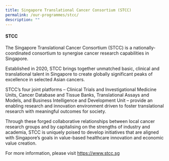 ```yaml
---
title: Singapore Translational Cancer Consortium (STCC)
permalink: /our-programmes/stcc/
description: ""
---
```


#### STCC

The Singapore Translational Cancer Consortium (STCC) is a nationally-coordinated consortium to synergise cancer research capabilities in Singapore.

Established in 2020, STCC brings together unmatched basic, clinical and translational talent in Singapore to create globally significant peaks of excellence in selected Asian cancers. 

STCC’s four joint platforms – Clinical Trials and Investigational Medicine Units, Cancer Database and Tissue Banks, Translational Assays and Models, and Business Intelligence and Development Unit – provide an enabling research and innovation environment driven to foster translational research with meaningful outcomes for society.

Through these forged collaborative relationships between local cancer research groups and by capitalising on the strengths of industry and academia, STCC is uniquely poised to develop initiatives that are aligned with Singapore’s goals in value-based healthcare innovation and economic value creation.

For more information, please visit https://www.stcc.sg